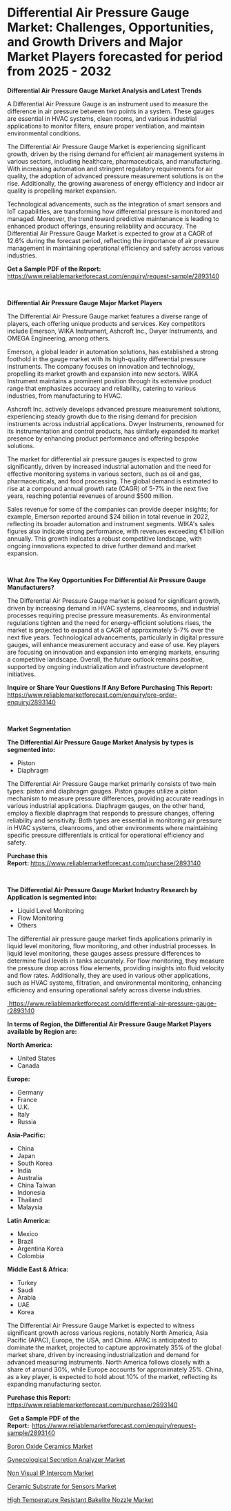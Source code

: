 <p><h1>Differential Air Pressure Gauge Market: Challenges, Opportunities, and Growth Drivers and Major Market Players forecasted for period from 2025 - 2032</h1></p><p><strong>Differential Air Pressure Gauge Market Analysis and Latest Trends</strong></p>
<p><p>A Differential Air Pressure Gauge is an instrument used to measure the difference in air pressure between two points in a system. These gauges are essential in HVAC systems, clean rooms, and various industrial applications to monitor filters, ensure proper ventilation, and maintain environmental conditions. </p><p>The Differential Air Pressure Gauge Market is experiencing significant growth, driven by the rising demand for efficient air management systems in various sectors, including healthcare, pharmaceuticals, and manufacturing. With increasing automation and stringent regulatory requirements for air quality, the adoption of advanced pressure measurement solutions is on the rise. Additionally, the growing awareness of energy efficiency and indoor air quality is propelling market expansion.</p><p>Technological advancements, such as the integration of smart sensors and IoT capabilities, are transforming how differential pressure is monitored and managed. Moreover, the trend toward predictive maintenance is leading to enhanced product offerings, ensuring reliability and accuracy. The Differential Air Pressure Gauge Market is expected to grow at a CAGR of 12.6% during the forecast period, reflecting the importance of air pressure management in maintaining operational efficiency and safety across various industries.</p></p>
<p><strong>Get a Sample PDF of the Report:&nbsp;</strong> <a href="https://www.reliablemarketforecast.com/enquiry/request-sample/2893140?utm_campaign=1130&utm_medium=2&utm_source=Github&utm_content=ia&utm_term=15032025&utm_id=differential-air-pressure-gauge">https://www.reliablemarketforecast.com/enquiry/request-sample/2893140</a></p>
<p>&nbsp;</p>
<p><strong>Differential Air Pressure Gauge Major Market Players</strong></p>
<p><p>The Differential Air Pressure Gauge market features a diverse range of players, each offering unique products and services. Key competitors include Emerson, WIKA Instrument, Ashcroft Inc., Dwyer Instruments, and OMEGA Engineering, among others.</p><p>Emerson, a global leader in automation solutions, has established a strong foothold in the gauge market with its high-quality differential pressure instruments. The company focuses on innovation and technology, propelling its market growth and expansion into new sectors. WIKA Instrument maintains a prominent position through its extensive product range that emphasizes accuracy and reliability, catering to various industries, from manufacturing to HVAC.</p><p>Ashcroft Inc. actively develops advanced pressure measurement solutions, experiencing steady growth due to the rising demand for precision instruments across industrial applications. Dwyer Instruments, renowned for its instrumentation and control products, has similarly expanded its market presence by enhancing product performance and offering bespoke solutions.</p><p>The market for differential air pressure gauges is expected to grow significantly, driven by increased industrial automation and the need for effective monitoring systems in various sectors, such as oil and gas, pharmaceuticals, and food processing. The global demand is estimated to rise at a compound annual growth rate (CAGR) of 5-7% in the next five years, reaching potential revenues of around $500 million.</p><p>Sales revenue for some of the companies can provide deeper insights; for example, Emerson reported around $24 billion in total revenue in 2022, reflecting its broader automation and instrument segments. WIKA's sales figures also indicate strong performance, with revenues exceeding €1 billion annually. This growth indicates a robust competitive landscape, with ongoing innovations expected to drive further demand and market expansion.</p></p>
<p>&nbsp;</p>
<p><strong>What Are The Key Opportunities For Differential Air Pressure Gauge Manufacturers?</strong></p>
<p><p>The Differential Air Pressure Gauge market is poised for significant growth, driven by increasing demand in HVAC systems, cleanrooms, and industrial processes requiring precise pressure measurements. As environmental regulations tighten and the need for energy-efficient solutions rises, the market is projected to expand at a CAGR of approximately 5-7% over the next five years. Technological advancements, particularly in digital pressure gauges, will enhance measurement accuracy and ease of use. Key players are focusing on innovation and expansion into emerging markets, ensuring a competitive landscape. Overall, the future outlook remains positive, supported by ongoing industrialization and infrastructure development initiatives.</p></p>
<p><strong>Inquire or Share Your Questions If Any Before Purchasing This Report:</strong> <a href="https://www.reliablemarketforecast.com/enquiry/pre-order-enquiry/2893140?utm_campaign=1130&utm_medium=2&utm_source=Github&utm_content=ia&utm_term=15032025&utm_id=differential-air-pressure-gauge">https://www.reliablemarketforecast.com/enquiry/pre-order-enquiry/2893140</a></p>
<p>&nbsp;</p>
<p><strong>Market Segmentation</strong></p>
<p><strong>The Differential Air Pressure Gauge Market Analysis by types is segmented into:</strong></p>
<p><ul><li>Piston</li><li>Diaphragm</li></ul></p>
<p><p>The Differential Air Pressure Gauge market primarily consists of two main types: piston and diaphragm gauges. Piston gauges utilize a piston mechanism to measure pressure differences, providing accurate readings in various industrial applications. Diaphragm gauges, on the other hand, employ a flexible diaphragm that responds to pressure changes, offering reliability and sensitivity. Both types are essential in monitoring air pressure in HVAC systems, cleanrooms, and other environments where maintaining specific pressure differentials is critical for operational efficiency and safety.</p></p>
<p><strong>Purchase this Report:&nbsp;</strong><a href="https://www.reliablemarketforecast.com/purchase/2893140?utm_campaign=1130&utm_medium=2&utm_source=Github&utm_content=ia&utm_term=15032025&utm_id=differential-air-pressure-gauge">https://www.reliablemarketforecast.com/purchase/2893140</a></p>
<p>&nbsp;</p>
<p><strong>The Differential Air Pressure Gauge Market Industry Research by Application is segmented into:</strong></p>
<p><ul><li>Liquid Level Monitoring</li><li>Flow Monitoring</li><li>Others</li></ul></p>
<p><p>The differential air pressure gauge market finds applications primarily in liquid level monitoring, flow monitoring, and other industrial processes. In liquid level monitoring, these gauges assess pressure differences to determine fluid levels in tanks accurately. For flow monitoring, they measure the pressure drop across flow elements, providing insights into fluid velocity and flow rates. Additionally, they are used in various other applications, such as HVAC systems, filtration, and environmental monitoring, enhancing efficiency and ensuring operational safety across diverse industries.</p></p>
<p><a href="https://www.reliablemarketforecast.com/differential-air-pressure-gauge-r2893140?utm_campaign=1130&utm_medium=2&utm_source=Github&utm_content=ia&utm_term=15032025&utm_id=differential-air-pressure-gauge">&nbsp;https://www.reliablemarketforecast.com/differential-air-pressure-gauge-r2893140</a></p>
<p><strong>In terms of Region, the Differential Air Pressure Gauge Market Players available by Region are:</strong></p>
<p>
    <p> <strong> North America: </strong>
        <ul>
            <li>United States</li>
            <li>Canada</li>
        </ul>
        </p> 
    <p> <strong> Europe: </strong>
        <ul>
            <li>Germany</li>
            <li>France</li>
            <li>U.K.</li>
            <li>Italy</li>
            <li>Russia</li>
        </ul>
        </p> 
    <p> <strong> Asia-Pacific: </strong>
        <ul>
            <li>China</li>
            <li>Japan</li>
            <li>South Korea</li>
            <li>India</li>
            <li>Australia</li>
            <li>China Taiwan</li>
            <li>Indonesia</li>
            <li>Thailand</li>
            <li>Malaysia</li>
        </ul>
        </p> 
    <p> <strong> Latin America: </strong>
        <ul>
            <li>Mexico</li>
            <li>Brazil</li>
            <li>Argentina Korea</li>
            <li>Colombia</li>
        </ul>
        </p> 
    <p> <strong> Middle East & Africa: </strong>
        <ul>
            <li>Turkey</li>
            <li>Saudi</li>
            <li>Arabia</li>
            <li>UAE</li>
            <li>Korea</li>
        </ul>
    </p>
    </p>
<p><p>The Differential Air Pressure Gauge Market is expected to witness significant growth across various regions, notably North America, Asia Pacific (APAC), Europe, the USA, and China. APAC is anticipated to dominate the market, projected to capture approximately 35% of the global market share, driven by increasing industrialization and demand for advanced measuring instruments. North America follows closely with a share of around 30%, while Europe accounts for approximately 25%. China, as a key player, is expected to hold about 10% of the market, reflecting its expanding manufacturing sector.</p></p>
<p><strong>Purchase this Report: </strong><a href="https://www.reliablemarketforecast.com/purchase/2893140?utm_campaign=1130&utm_medium=2&utm_source=Github&utm_content=ia&utm_term=15032025&utm_id=differential-air-pressure-gauge">https://www.reliablemarketforecast.com/purchase/2893140</a></p>
<p>&nbsp;<strong>Get a Sample PDF of the Report:&nbsp;&nbsp;</strong><a href="https://www.reliablemarketforecast.com/enquiry/request-sample/2893140?utm_campaign=1130&utm_medium=2&utm_source=Github&utm_content=ia&utm_term=15032025&utm_id=differential-air-pressure-gauge">https://www.reliablemarketforecast.com/enquiry/request-sample/2893140</a></p>
<p><strong></strong></p>
<p><p><a href="https://github.com/sibellanikmn/Market-Research-Report-List-1/blob/main/boron-oxide-ceramics-market.md?utm_campaign=1130&utm_medium=2&utm_source=Github&utm_content=ia&utm_term=15032025&utm_id=differential-air-pressure-gauge">Boron Oxide Ceramics Market</a></p><p><a href="https://github.com/astadtetcha28/Market-Research-Report-List-1/blob/main/gynecological-secretion-analyzer-market.md?utm_campaign=1130&utm_medium=2&utm_source=Github&utm_content=ia&utm_term=15032025&utm_id=differential-air-pressure-gauge">Gynecological Secretion Analyzer Market</a></p><p><a href="https://github.com/ertssmelov0/Market-Research-Report-List-1/blob/main/non-visual-ip-intercom-market.md?utm_campaign=1130&utm_medium=2&utm_source=Github&utm_content=ia&utm_term=15032025&utm_id=differential-air-pressure-gauge">Non Visual IP Intercom Market</a></p><p><a href="https://github.com/heeildannas/Market-Research-Report-List-1/blob/main/ceramic-substrate-for-sensors-market.md?utm_campaign=1130&utm_medium=2&utm_source=Github&utm_content=ia&utm_term=15032025&utm_id=differential-air-pressure-gauge">Ceramic Substrate for Sensors Market</a></p><p><a href="https://github.com/pupekironim/Market-Research-Report-List-1/blob/main/high-temperature-resistant-bakelite-nozzle-market.md?utm_campaign=1130&utm_medium=2&utm_source=Github&utm_content=ia&utm_term=15032025&utm_id=differential-air-pressure-gauge">High Temperature Resistant Bakelite Nozzle Market</a></p></p>
